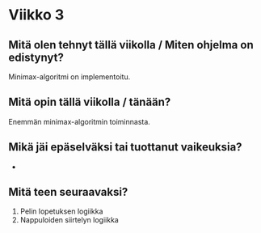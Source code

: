 # Viikko 3

## Mitä olen tehnyt tällä viikolla / Miten ohjelma on edistynyt?

Minimax-algoritmi on implementoitu.

## Mitä opin tällä viikolla / tänään?

Enemmän minimax-algoritmin toiminnasta.

## Mikä jäi epäselväksi tai tuottanut vaikeuksia?

-

## Mitä teen seuraavaksi?

1. Pelin lopetuksen logiikka
2. Nappuloiden siirtelyn logiikka

